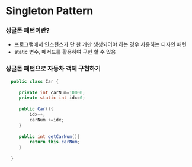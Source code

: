 # Singleton Pattern

### 싱글톤 패턴이란?
- 프로그램에서 인스턴스가 단 한 개만 생성되어야 하는 경우 사용하는 디자인 패턴
- static 변수, 메서드를 활용하여 구현 할 수 있음

### 싱글톤 패턴으로 자동차 객체 구현하기

```java : Car.java
  public class Car {
     
     private int carNum=10000;
     private static int idx=0;
  
     public Car(){
         idx++;
         carNum +=idx;
     }
  
     public int getCarNum(){
         return this.carNum;
     }
      
  }
```

```java : CarFactory.java
```

```java : Singleton.java
```
